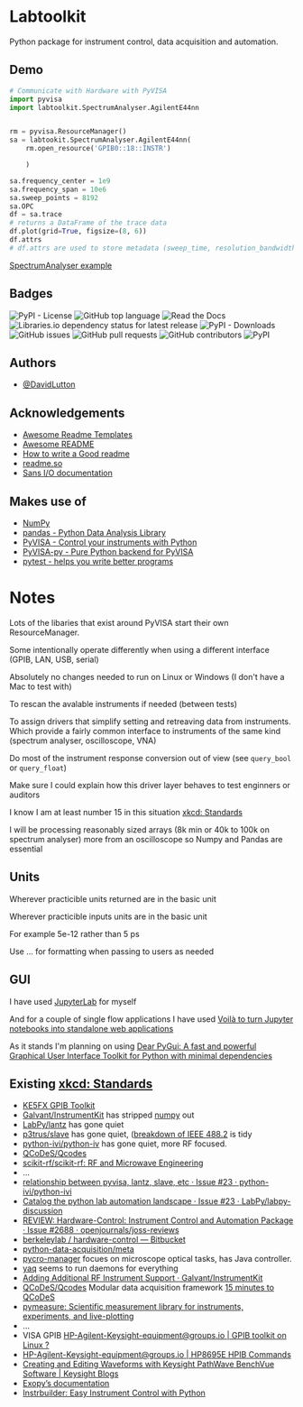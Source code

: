 
# Labtoolkit

Python package for instrument control, data acquisition and automation. 

## Demo

``` python
# Communicate with Hardware with PyVISA
import pyvisa
import labtoolkit.SpectrumAnalyser.AgilentE44nn


rm = pyvisa.ResourceManager()
sa = labtookit.SpectrumAnalyser.AgilentE44nn(
    rm.open_resource('GPIB0::18::INSTR')

    )

sa.frequency_center = 1e9
sa.frequency_span = 10e6
sa.sweep_points = 8192
sa.OPC
df = sa.trace
# returns a DataFrame of the trace data
df.plot(grid=True, figsize=(8, 6))
df.attrs
# df.attrs are used to store metadata (sweep_time, resolution_bandwidth, etc)
```
[SpectrumAnalyser example](./examples/SpectrumAnalyser_carrier.ipynb)


## Badges
![PyPI - License](https://img.shields.io/pypi/l/Labtoolkit?color=green&style=for-the-badge)
![GitHub top language](https://img.shields.io/github/languages/top/DavidLutton/LabToolkit?style=for-the-badge)
![Read the Docs](https://img.shields.io/readthedocs/labtoolkit?style=for-the-badge)
![Libraries.io dependency status for latest release](https://img.shields.io/librariesio/release/pypi/labtoolkit?style=for-the-badge)
![PyPI - Downloads](https://img.shields.io/pypi/dm/labtoolkit?style=for-the-badge)
![GitHub issues](https://img.shields.io/github/issues/davidlutton/labtoolkit?style=for-the-badge)
![GitHub pull requests](https://img.shields.io/github/issues-pr/davidlutton/labtoolkit?style=for-the-badge)
![GitHub contributors](https://img.shields.io/github/contributors/davidlutton/labtoolkit?style=for-the-badge)
![PyPI](https://img.shields.io/pypi/v/labtoolkit?style=for-the-badge)


## Authors

- [@DavidLutton](https://github.com/DavidLutton)


## Acknowledgements


 - [Awesome Readme Templates](https://awesomeopensource.com/project/elangosundar/awesome-README-templates)
 - [Awesome README](https://github.com/matiassingers/awesome-readme)
 - [How to write a Good readme](https://bulldogjob.com/news/449-how-to-write-a-good-readme-for-your-github-project)
 - [readme.so](https://readme.so/editor)
 - [Sans I/O documentation](https://sans-io.readthedocs.io/index.html) 

## Makes use of 
- [NumPy](https://numpy.org/doc/stable/user/whatisnumpy.html)
- [pandas - Python Data Analysis Library](https://pandas.pydata.org/)
- [PyVISA - Control your instruments with Python](https://pyvisa.readthedocs.io/en/latest/)
- [PyVISA-py - Pure Python backend for PyVISA](https://pyvisa.readthedocs.io/projects/pyvisa-py/en/latest/)
- [pytest - helps you write better programs](https://doc.pytest.org/en/latest/)


# Notes
Lots of the libaries that exist around PyVISA start their own ResourceManager. 

Some intentionally operate differently when using a different interface (GPIB, LAN, USB, serial)

Absolutely no changes needed to run on Linux or Windows (I don't have a Mac to test with)

To rescan the avalable instruments if needed (between tests) 

To assign drivers that simplify setting and retreaving data from instruments. Which provide a fairly common interface to instruments of the same kind (spectrum analyser, oscilloscope, VNA)

Do most of the instrument response conversion out of view (see `query_bool` or `query_float`)

Make sure I could explain how this driver layer behaves to test enginners or auditors

I know I am at least number 15 in this situation [xkcd: Standards](https://xkcd.com/927/)

I will be processing reasonably sized arrays (8k min or 40k to 100k on spectrum analyser) more from an oscilloscope so Numpy and Pandas are essential

## Units
Wherever practicible units returned are in the basic unit 

Wherever practicible inputs units are in the basic unit

For example 5e-12 rather than 5 ps

Use ... for formatting when passing to users as needed

## GUI
I have used [JupyterLab](https://jupyterlab.readthedocs.io/en/stable/getting_started/overview.html) for myself

And for a couple of single flow applications I have used [Voilà to turn Jupyter notebooks into standalone web applications](https://github.com/voila-dashboards/voila) 

As it stands I'm planning on using [Dear PyGui: A fast and powerful Graphical User Interface Toolkit for Python with minimal dependencies](https://github.com/hoffstadt/DearPyGui)




## Existing [xkcd: Standards](https://xkcd.com/927/)
- [KE5FX GPIB Toolkit](http://www.ke5fx.com/gpib/readme.htm)
- [Galvant/InstrumentKit](https://github.com/Galvant/InstrumentKit) has stripped [numpy](https://github.com/Galvant/InstrumentKit/issues/91) out
- [LabPy/lantz](https://github.com/LabPy/lantz) has gone quiet
- [p3trus/slave](https://github.com/p3trus/slave) has gone quiet, ([breakdown of IEEE 488.2](https://slave.readthedocs.io/en/develop/basic_concepts.html#module-slave.iec60488) is tidy
- [python-ivi/python-iv](https://github.com/python-ivi/python-ivi) has gone quiet, more RF focused.
- [QCoDeS/Qcodes](https://github.com/QCoDeS/Qcodes/blob/master/qcodes/instrument_drivers/Keysight/N9030B.py)
- [scikit-rf/scikit-rf: RF and Microwave Engineering](https://github.com/scikit-rf/scikit-rf)
- ...
- [relationship between pyvisa, lantz, slave, etc · Issue #23 · python-ivi/python-ivi](https://github.com/python-ivi/python-ivi/issues/23)
- [Catalog the python lab automation landscape · Issue #23 · LabPy/labpy-discussion](https://github.com/LabPy/labpy-discussion/issues/23)
- [REVIEW: Hardware-Control: Instrument Control and Automation Package · Issue #2688 · openjournals/joss-reviews](https://github.com/openjournals/joss-reviews/issues/2688)
- [berkeleylab / hardware-control — Bitbucket](https://bitbucket.org/berkeleylab/hardware-control/src/main/)
- [python-data-acquisition/meta](https://github.com/python-data-acquisition/meta/issues/1) 
- [pycro-manager](https://pycro-manager.readthedocs.io/en/latest/) focues on microscope optical tasks, has Java controller.
- [yaq](https://yaq.fyi) seems to run daemons for everything 
- [Adding Additional RF Instrument Support · Galvant/InstrumentKit](https://github.com/Galvant/InstrumentKit/issues/212)
- [QCoDeS/Qcodes](https://github.com/QCoDeS/Qcodes) Modular data acquisition framework [15 minutes to QCoDeS](http://qcodes.github.io/Qcodes/examples/15_minutes_to_QCoDeS.html)
- [pymeasure: Scientific measurement library for instruments, experiments, and live-plotting](https://github.com/pymeasure/pymeasure)
- ...
- VISA GPIB [HP-Agilent-Keysight-equipment@groups.io | GPIB toolkit on Linux ?](https://groups.io/g/HP-Agilent-Keysight-equipment/topic/85273486#118451)
- [HP-Agilent-Keysight-equipment@groups.io | HP8695E HPIB Commands](https://groups.io/g/HP-Agilent-Keysight-equipment/topic/85912607#118981)
- [Creating and Editing Waveforms with Keysight PathWave BenchVue Software | Keysight Blogs](https://blogs.keysight.com/blogs/tech/bench.entry.html/2021/09/19/creating_and_editingwaveformswithkeysightpathw-KJgF.html)
- [Exopy’s documentation](https://exopy.readthedocs.io/en/latest/)
- [Instrbuilder: Easy Instrument Control with Python ](https://lucask07.github.io/instrbuilder/build/html/)

